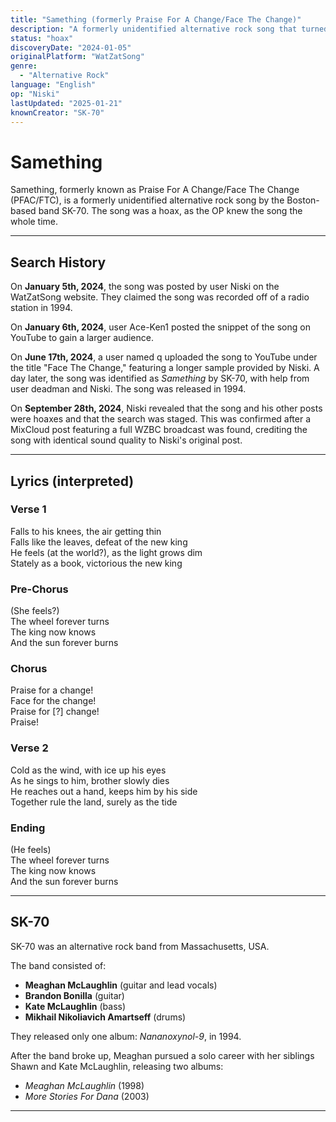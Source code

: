 ```yaml
---
title: "Samething (formerly Praise For A Change/Face The Change)"
description: "A formerly unidentified alternative rock song that turned out to be a hoax."
status: "hoax"
discoveryDate: "2024-01-05"
originalPlatform: "WatZatSong"
genre: 
  - "Alternative Rock"
language: "English"
op: "Niski"
lastUpdated: "2025-01-21"
knownCreator: "SK-70"
---
```


# Samething

Samething, formerly known as Praise For A Change/Face The Change (PFAC/FTC), is a formerly unidentified alternative rock song by the Boston-based band SK-70. The song was a hoax, as the OP knew the song the whole time.

---

## Search History

On **January 5th, 2024**, the song was posted by user Niski on the WatZatSong website. They claimed the song was recorded off of a radio station in 1994.

On **January 6th, 2024**, user Ace-Ken1 posted the snippet of the song on YouTube to gain a larger audience.

On **June 17th, 2024**, a user named q uploaded the song to YouTube under the title "Face The Change," featuring a longer sample provided by Niski. A day later, the song was identified as *Samething* by SK-70, with help from user deadman and Niski. The song was released in 1994.

On **September 28th, 2024**, Niski revealed that the song and his other posts were hoaxes and that the search was staged. This was confirmed after a MixCloud post featuring a full WZBC broadcast was found, crediting the song with identical sound quality to Niski's original post.

---

## Lyrics (interpreted)

### Verse 1
Falls to his knees, the air getting thin  
Falls like the leaves, defeat of the new king  
He feels (at the world?), as the light grows dim  
Stately as a book, victorious the new king  

### Pre-Chorus
(She feels?)  
The wheel forever turns  
The king now knows  
And the sun forever burns  

### Chorus
Praise for a change!  
Face for the change!  
Praise for [?] change!  
Praise!  

### Verse 2
Cold as the wind, with ice up his eyes  
As he sings to him, brother slowly dies  
He reaches out a hand, keeps him by his side  
Together rule the land, surely as the tide  

### Ending
(He feels)  
The wheel forever turns  
The king now knows  
And the sun forever burns  

---

## SK-70

SK-70 was an alternative rock band from Massachusetts, USA.

The band consisted of:
- **Meaghan McLaughlin** (guitar and lead vocals)  
- **Brandon Bonilla** (guitar)  
- **Kate McLaughlin** (bass)  
- **Mikhail Nikoliavich Amartseff** (drums)  

They released only one album: *Nananoxynol-9*, in 1994.

After the band broke up, Meaghan pursued a solo career with her siblings Shawn and Kate McLaughlin, releasing two albums:  
- *Meaghan McLaughlin* (1998)  
- *More Stories For Dana* (2003)

---

